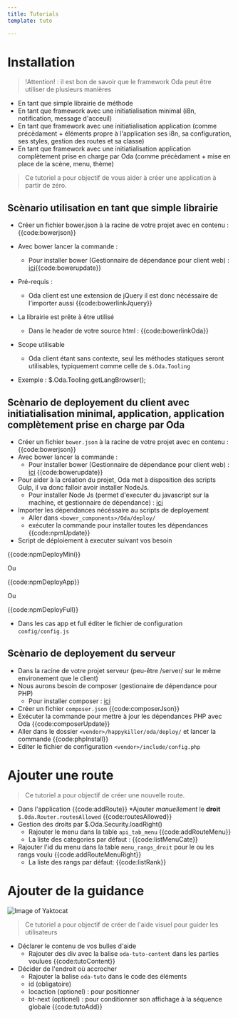 ```yaml
---
title: Tutorials
template: tuto

---
```


# Installation

> !Attention! : il est bon de savoir que le framework Oda peut être utiliser de plusieurs manières

* En tant que simple librairie de méthode
* En tant que framework avec une initiatialisation minimal (i8n, notification, message d'acceuil)
* En tant que framework avec une initiatialisation application (comme précèdament + éléments propre à l'application ses i8n, sa configuration, ses styles, gestion des routes et sa classe)
* En tant que framework avec une initiatialisation application complètement prise en charge par Oda (comme précèdament + mise en place de la scène, menu, thème)

> Ce tutoriel a pour objectif de vous aider à créer une application à partir de zéro.

## Scènario utilisation en tant que simple librairie

* Créer un fichier bower.json à la racine de votre projet avec en contenu : 
{{code:bowerjson}}
* Avec bower lancer la commande :
  * Pour installer bower (Gestionnaire de dépendance pour client web) : [ici](http://bower.io/#install-bower){{code:bowerupdate}}
* Pré-requis :
  * Oda client est une extension de jQuery il est donc nécéssaire de l'importer aussi 
{{code:bowerlinkJquery}}
* La librairie est prête à être utilisé
  * Dans le header de votre source html : 
{{code:bowerlinkOda}}
* Scope utilisable
  * Oda client étant sans contexte, seul les méthodes statiques seront utilisables, typiquement comme celle de `$.Oda.Tooling`


* Exemple : $.Oda.Tooling.getLangBrowser();

## Scènario de deployement du client avec initiatialisation minimal, application, application complètement prise en charge par Oda

* Créer un fichier `bower.json` à la racine de votre projet avec en contenu : 
{{code:bowerjson}}
* Avec bower lancer la commande :
  * Pour installer bower (Gestionnaire de dépendance pour client web) : [ici](http://bower.io/#install-bower) 
{{code:bowerupdate}}
* Pour aider à la création du projet, Oda met à disposition des scripts Gulp, il va donc falloir avoir installer NodeJs.
  * Pour installer Node Js (permet d'executer du javascript sur la machine, et gestionnaire de dépendance) : [ici](https://nodejs.org/en/)
* Importer les dépendances nécéssaire au scripts de deployement
  * Aller dans `<bower_components>/Oda/deploy/`
  * exécuter la commande pour installer toutes les dépendances {{code:npmUpdate}}
* Script de déploiement à executer suivant vos besoin

{{code:npmDeployMini}}

Ou

{{code:npmDeployApp}}

Ou 

{{code:npmDeployFull}}


* Dans les cas app et full éditer le fichier de configuration `config/config.js`

## Scènario de deployement du serveur

* Dans la racine de votre projet serveur (peu-être /server/ sur le même environement que le client)
* Nous aurons besoin de composer (gestionaire de dépendance pour PHP)
  * Pour installer composer : [ici](https://getcomposer.org/)
* Créer un fichier `composer.json` {{code:composerJson}}
* Exécuter la commande pour mettre à jour les dépendances PHP avec Oda 
{{code:composerUpdate}}
* Aller dans le dossier `<vendor>/happykiller/oda/deploy/` et lancer la commande 
{{code:phpInstall}}
* Editer le fichier de configuration `<vendor>/include/config.php`

# Ajouter une route

> Ce tutoriel a pour objectif de créer une nouvelle route.

* Dans l'application 
{{code:addRoute}}
*Ajouter *manuellement* le **droit** `$.Oda.Router.routesAllowed` 
{{code:routesAllowed}}
* Gestion des droits par $.Oda.Security.loadRight()
  * Rajouter le menu dans la table `api_tab_menu` 
{{code:addRouteMenu}}
  * La liste des categories par défaut : 
{{code:listMenuCate}}
* Rajouter l'id du menu dans la table `menu_rangs_droit` pour le ou les rangs voulu 
{{code:addRouteMenuRight}}
  * La liste des rangs par défaut: 
{{code:listRank}}

# Ajouter de la guidance

![Image of Yaktocat](../assets/img/tuto.gif)

> Ce tutoriel a pour objectif de créer de l'aide visuel pour guider les utilisateurs

* Déclarer le contenu de vos bulles d'aide
  * Rajouter des div avec la balise `oda-tuto-content` dans les parties voulues 
{{code:tutoContent}}    
* Décider de l'endroit où accrocher
  *  Rajouter la balise `oda-tuto` dans le code des éléments
  * id (obligatoire)
  * locaction (optionel) : pour positionner
  * bt-next (optionel) : pour conditionner son affichage à la séquence globale 
{{code:tutoAdd}}